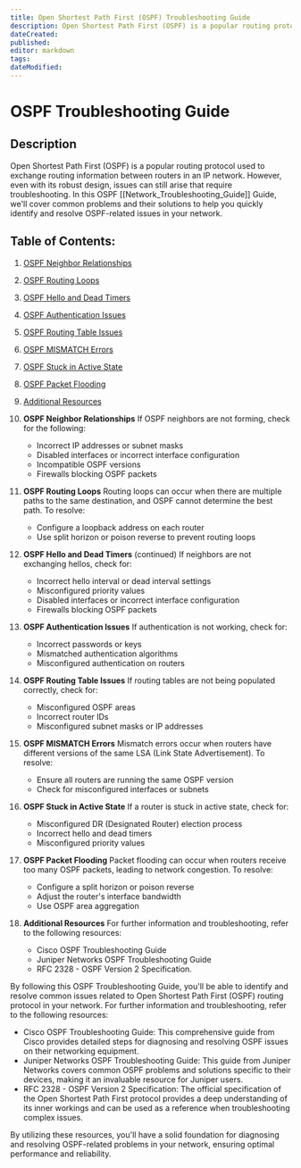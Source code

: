 ```yaml
---
title: Open Shortest Path First (OSPF) Troubleshooting Guide
description: Open Shortest Path First (OSPF) is a popular routing protocol used to exchange routing information between routers in an IP network. However, even with its robust design, issues can still arise that require troubleshooting. In this OSPF Troubleshooting Guide, we'll cover common problems and their solutions to help you quickly identify and resolve OSPF-related issues in your network.
dateCreated: 
published: 
editor: markdown
tags: 
dateModified: 
---
```

# OSPF Troubleshooting Guide

## Description

Open Shortest Path First (OSPF) is a popular routing protocol used to exchange routing information between routers in an IP network. However, even with its robust design, issues can still arise that require troubleshooting. In this OSPF [[Network_Troubleshooting_Guide]] Guide, we'll cover common problems and their solutions to help you quickly identify and resolve OSPF-related issues in your network.

Table of Contents:
------------------
1. [OSPF Neighbor Relationships](#ospf-neighbor-relationships)
2. [OSPF Routing Loops](#ospf-routing-loops)
3. [OSPF Hello and Dead Timers](#ospf-hello-and-dead-timers)
4. [OSPF Authentication Issues](#ospf-authentication-issues)
5. [OSPF Routing Table Issues](#ospf-routing-table-issues)
6. [OSPF MISMATCH Errors](#ospf-mismatch-errors)
7. [OSPF Stuck in Active State](#ospf-stuck-in-active-state)
8. [OSPF Packet Flooding](#ospf-packet-flooding)
9. [Additional Resources](#additional-resources)

1. **OSPF Neighbor Relationships**
	If OSPF neighbors are not forming, check for the following:
	- Incorrect IP addresses or subnet masks
	- Disabled interfaces or incorrect interface configuration
	- Incompatible OSPF versions
	- Firewalls blocking OSPF packets

2. **OSPF Routing Loops**
	Routing loops can occur when there are multiple paths to the same destination, and OSPF cannot determine the best path. To resolve:
	- Configure a loopback address on each router
	- Use split horizon or poison reverse to prevent routing loops

3. **OSPF Hello and Dead Timers** (continued)
	If neighbors are not exchanging hellos, check for:
	- Incorrect hello interval or dead interval settings
	- Misconfigured priority values
	- Disabled interfaces or incorrect interface configuration
	- Firewalls blocking OSPF packets

4. **OSPF Authentication Issues**
	If authentication is not working, check for:
	- Incorrect passwords or keys
	- Mismatched authentication algorithms
	- Misconfigured authentication on routers

5. **OSPF Routing Table Issues**
	If routing tables are not being populated correctly, check for:
	- Misconfigured OSPF areas
	- Incorrect router IDs
	- Misconfigured subnet masks or IP addresses

6. **OSPF MISMATCH Errors**
	Mismatch errors occur when routers have different versions of the same LSA (Link State Advertisement). To resolve:
	- Ensure all routers are running the same OSPF version
	- Check for misconfigured interfaces or subnets

7. **OSPF Stuck in Active State**
	If a router is stuck in active state, check for:
	- Misconfigured DR (Designated Router) election process
	- Incorrect hello and dead timers
	- Misconfigured priority values

8. **OSPF Packet Flooding**
	Packet flooding can occur when routers receive too many OSPF packets, leading to network congestion. To resolve:
	- Configure a split horizon or poison reverse
	- Adjust the router's interface bandwidth
	- Use OSPF area aggregation

9. **Additional Resources**
	For further information and troubleshooting, refer to the following resources:
	- Cisco OSPF Troubleshooting Guide
	- Juniper Networks OSPF Troubleshooting Guide
	- RFC 2328 - OSPF Version 2 Specification.

By following this OSPF Troubleshooting Guide, you'll be able to identify and resolve common issues related to Open Shortest Path First (OSPF) routing protocol in your network. For further information and troubleshooting, refer to the following resources:

- Cisco OSPF Troubleshooting Guide: This comprehensive guide from Cisco provides detailed steps for diagnosing and resolving OSPF issues on their networking equipment.
- Juniper Networks OSPF Troubleshooting Guide: This guide from Juniper Networks covers common OSPF problems and solutions specific to their devices, making it an invaluable resource for Juniper users.
- RFC 2328 - OSPF Version 2 Specification: The official specification of the Open Shortest Path First protocol provides a deep understanding of its inner workings and can be used as a reference when troubleshooting complex issues.

By utilizing these resources, you'll have a solid foundation for diagnosing and resolving OSPF-related problems in your network, ensuring optimal performance and reliability.
